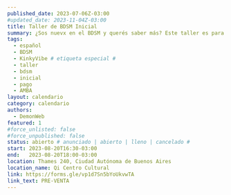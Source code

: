 ```yaml
---
published_date: 2023-07-06Z-03:00
#updated_date: 2023-11-04Z-03:00
title: Taller de BDSM Inicial
summary: ¿Sos nuevx en el BDSM y querés saber más? Este taller es para vos <3. Vamos a aprender sobre, kinks, prácticas, cómo armar una escena, qué cuidados tengo que tener y más cosas para que inicies tu exploración pervertida <3 
tags:
  - español
  - BDSM
  - KinkyVibe # etiqueta especial #
  - taller
  - bdsm
  - inicial
  - pago
  - AMBA
layout: calendario
category: calendario
authors:
  - DemonWeb
featured: 1
#force_unlisted: false
#force_unpublished: false
status: abierto # anunciado | abierto | lleno | cancelado #
start: 2023-08-20T16:30-03:00
end:   2023-08-20T18:00-03:00
location: Thames 240, Ciudad Autónoma de Buenos Aires
location_name: Qi Centro Cultural
link: https://forms.gle/vp1d7Sn5bYoUkvwTA
link_text: PRE-VENTA
---
```


